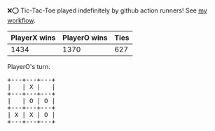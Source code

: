 :x::o: Tic-Tac-Toe played indefinitely by github action runners! See [my workflow](.github/workflows/play.yaml).

|PlayerX wins|PlayerO wins|Ties|
|-|-|-|
|1434|1370|627|

PlayerO's turn.

<pre>
+---+---+---+
|   | X |   |
+---+---+---+
|   | O | O |
+---+---+---+
| X | X | O |
+---+---+---+
</pre>